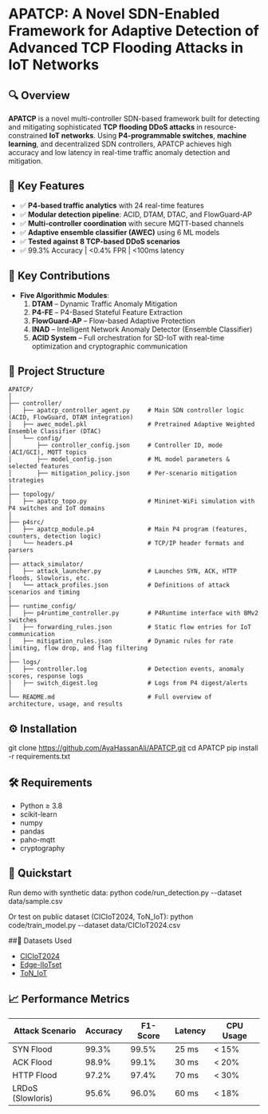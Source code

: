 # APATCP: A Novel SDN-Enabled Framework for Adaptive Detection of Advanced TCP Flooding Attacks in IoT Networks

## 🔍 Overview

**APATCP** is a novel multi-controller SDN-based framework built for detecting and mitigating sophisticated **TCP flooding DDoS attacks** in resource-constrained **IoT networks**. Using **P4-programmable switches**, **machine learning**, and decentralized SDN controllers, APATCP achieves high accuracy and low latency in real-time traffic anomaly detection and mitigation.


## 📌 Key Features

- ✅ **P4-based traffic analytics** with 24 real-time features
- ✅ **Modular detection pipeline**: ACID, DTAM, DTAC, and FlowGuard-AP
- ✅ **Multi-controller coordination** with secure MQTT-based channels
- ✅ **Adaptive ensemble classifier (AWEC)** using 6 ML models
- ✅ **Tested against 8 TCP-based DDoS scenarios**
- ✅ 99.3% Accuracy | <0.4% FPR | <100ms latency

## 🧠 Key Contributions

- **Five Algorithmic Modules**:
  1. **DTAM** – Dynamic Traffic Anomaly Mitigation
  2. **P4-FE** – P4-Based Stateful Feature Extraction
  3. **FlowGuard-AP** – Flow-based Adaptive Protection
  4. **INAD** – Intelligent Network Anomaly Detector (Ensemble Classifier)
  5. **ACID System** – Full orchestration for SD-IoT with real-time optimization and cryptographic communication

## 📂 Project Structure

```
APATCP/
│
├── controller/
│   ├── apatcp_controller_agent.py     # Main SDN controller logic (ACID, FlowGuard, DTAM integration)
│   ├── awec_model.pkl                 # Pretrained Adaptive Weighted Ensemble Classifier (DTAC)
│   └── config/
│       ├── controller_config.json     # Controller ID, mode (ACI/GCI), MQTT topics
│       ├── model_config.json          # ML model parameters & selected features
│       ├── mitigation_policy.json     # Per-scenario mitigation strategies
│
├── topology/
│   ├── apatcp_topo.py                 # Mininet-WiFi simulation with P4 switches and IoT domains
│
├── p4src/
│   ├── apatcp_module.p4               # Main P4 program (features, counters, detection logic)
│   └── headers.p4                     # TCP/IP header formats and parsers
│
├── attack_simulator/
│   ├── attack_launcher.py             # Launches SYN, ACK, HTTP floods, Slowloris, etc.
│   └── attack_profiles.json           # Definitions of attack scenarios and timing
│
├── runtime_config/
│   ├── p4runtime_controller.py        # P4Runtime interface with BMv2 switches
│   ├── forwarding_rules.json          # Static flow entries for IoT communication
│   ├── mitigation_rules.json          # Dynamic rules for rate limiting, flow drop, and flag filtering
│
├── logs/
│   ├── controller.log                 # Detection events, anomaly scores, response logs
│   ├── switch_digest.log              # Logs from P4 digest/alerts
│
└── README.md                          # Full overview of architecture, usage, and results
```

## ⚙️ Installation

git clone https://github.com/AyaHassanAli/APATCP.git
cd APATCP
pip install -r requirements.txt


## 🛠 Requirements

- Python ≥ 3.8
- scikit-learn
- numpy
- pandas
- paho-mqtt
- cryptography

## 🚀 Quickstart
Run demo with synthetic data:
python code/run_detection.py --dataset data/sample.csv

Or test on public dataset (CICIoT2024, ToN_IoT):
python code/train_model.py --dataset data/CICIoT2024.csv

##🧠 Datasets Used
- [CICIoT2024](https://www.unb.ca/cic/datasets/iomt-dataset-2024.html)
- [Edge-IIoTset](https://www.kaggle.com/datasets/mohamedamineferrag/edgeiiotset-cyber-security-dataset-of-iot-iiot)
- [ToN_IoT](https://research.unsw.edu.au/projects/toniot-datasets)

## 📈 Performance Metrics
| Attack Scenario   | Accuracy | F1-Score | Latency | CPU Usage |
| ----------------- | -------- | -------- | ------- | --------- |
| SYN Flood         | 99.3%    | 99.5%    | 25 ms   | < 15%     |
| ACK Flood         | 98.9%    | 99.1%    | 30 ms   | < 20%     |
| HTTP Flood        | 97.2%    | 97.4%    | 70 ms   | < 30%     |
| LRDoS (Slowloris) | 95.6%    | 96.0%    | 60 ms   | < 18%     |


